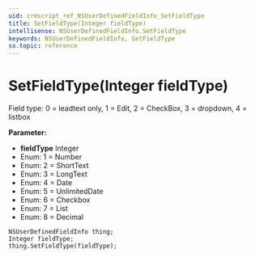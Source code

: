 ```yaml
---
uid: crmscript_ref_NSUserDefinedFieldInfo_SetFieldType
title: SetFieldType(Integer fieldType)
intellisense: NSUserDefinedFieldInfo.SetFieldType
keywords: NSUserDefinedFieldInfo, GetFieldType
so.topic: reference
---
```


# SetFieldType(Integer fieldType)

Field type: 0 = leadtext only, 1 = Edit, 2 = CheckBox, 3 = dropdown, 4 = listbox

**Parameter:** 
* **fieldType** Integer
* Enum: 1 = Number 
* Enum: 2 = ShortText 
* Enum: 3 = LongText 
* Enum: 4 = Date 
* Enum: 5 = UnlimitedDate 
* Enum: 6 = Checkbox 
* Enum: 7 = List 
* Enum: 8 = Decimal 

```crmscript
NSUserDefinedFieldInfo thing;
Integer fieldType;
thing.SetFieldType(fieldType);
```

